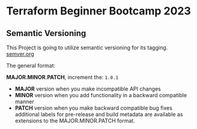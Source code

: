 # Terraform Beginner Bootcamp 2023

## Semantic Versioning

This Project is going to utilize semantic versioning for its tagging.
[semver.org](https://semver.org/)


The general format: 

 **MAJOR.MINOR.PATCH**, increment the: `1.0.1`

- **MAJOR** version when you make incompatible API changes
- **MINOR** version when you add functionality in a backward compatible manner
- **PATCH** version when you make backward compatible bug fixes additional labels for pre-release and build metadata are available as extensions to the MAJOR.MINOR.PATCH 
            format.

